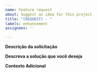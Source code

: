 ```yaml
---
name: Feature request
about: Suggest an idea for this project
title: "[REQUEST] - "
labels: enhancement
assignees: ''

---
```


**Descrição da solicitação**
<!-- [pt-BR] Use uma descrição clara e concisa sobre o problema. -->

**Descreva a solução que você deseja**
<!-- [pt-BR] Use uma descrição clara e concisa do que você deseja que aconteça. -->

**Contexto Adicional**
<!-- [pt-BR] Adicione qualquer outro contexto ou capturas de tela sobre a solicitação de recurso aqui -->
